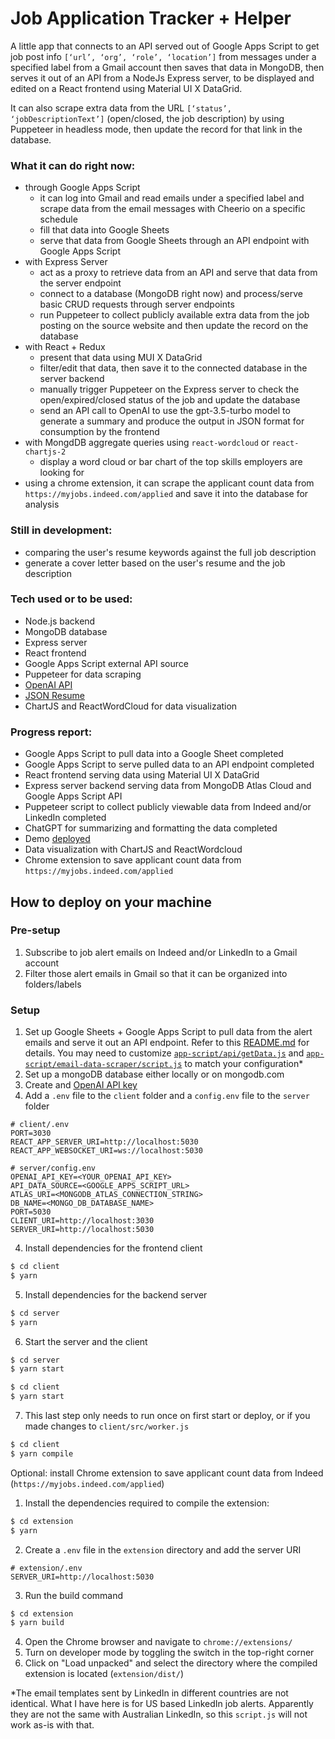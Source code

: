 # Job Application Tracker + Helper
A little app that connects to an API served out of Google Apps Script to get job post info `[‘url’, ‘org’, ‘role’, ‘location’]` from messages under a specified label from a Gmail account then saves that data in MongoDB, then serves it out of an API from a NodeJs Express server, to be displayed and edited on a React frontend using Material UI X DataGrid. 

It can also scrape extra data from the URL `[‘status’, ‘jobDescriptionText’]` (open/closed, the job description) by using Puppeteer in headless mode, then update the record for that link in the database.

### What it can do right now: 
* through Google Apps Script 
  * it can log into Gmail and read emails under a specified label and scrape data from the email messages with Cheerio on a specific schedule
  * fill that data into Google Sheets
  * serve that data from Google Sheets through an API endpoint with Google Apps Script
* with Express Server
  * act as a proxy to retrieve data from an API and serve that data from the server endpoint
  * connect to a database (MongoDB right now) and process/serve basic CRUD requests through server endpoints
  * run Puppeteer to collect publicly available extra data from the job posting on the source website and then update the record on the database
* with React + Redux
  * present that data using MUI X DataGrid 
  * filter/edit that data, then save it to the connected database in the server backend
  * manually trigger Puppeteer on the Express server to check the open/expired/closed status of the job and update the database
  * send an API call to OpenAI to use the gpt-3.5-turbo model to generate a summary and produce the output in JSON format for consumption by the frontend 
* with MongdDB aggregate queries using `react-wordcloud` or `react-chartjs-2`
  * display a word cloud or bar chart of the top skills employers are looking for 
* using a chrome extension, it can scrape the applicant count data from `https://myjobs.indeed.com/applied` and save it into the database for analysis
  
### Still in development:
* comparing the user's resume keywords against the full job description
* generate a cover letter based on the user's resume and the job description

### Tech used or to be used:
* Node.js backend
* MongoDB database
* Express server
* React frontend
* Google Apps Script external API source
* Puppeteer for data scraping
* [OpenAI API](https://platform.openai.com/docs/introduction)
* [JSON Resume](https://jsonresume.org/)
* ChartJS and ReactWordCloud for data visualization

### Progress report:
* Google Apps Script to pull data into a Google Sheet completed
* Google Apps Script to serve pulled data to an API endpoint completed
* React frontend serving data using Material UI X DataGrid
* Express server backend serving data from MongoDB Atlas Cloud and Google Apps Script API
* Puppeteer script to collect publicly viewable data from Indeed and/or LinkedIn completed
* ChatGPT for summarizing and formatting the data completed
* Demo [deployed](https://job-application-helper-js6l.onrender.com/)
* Data visualization with ChartJS and ReactWordcloud 
* Chrome extension to save applicant count data from `https://myjobs.indeed.com/applied`

## How to deploy on your machine
### Pre-setup
1. Subscribe to job alert emails on Indeed and/or LinkedIn to a Gmail account
2. Filter those alert emails in Gmail so that it can be organized into folders/labels

### Setup
1. Set up Google Sheets + Google Apps Script to pull data from the alert emails and serve it out an API endpoint. Refer to this [README.md](https://github.com/iskandarreza/job-post-email-data/blob/main/README.MD) for details. You may need to customize [`app-script/api/getData.js`](https://github.com/iskandarreza/job-application-helper/blob/main/app-script/api/getData.js) and [`app-script/email-data-scraper/script.js`](https://github.com/iskandarreza/job-application-helper/blob/main/app-script/email-data-scraper/script.js) to match your configuration*
2. Set up a mongoDB database either locally or on mongodb.com
3. Create and [OpenAI API key](https://platform.openai.com/account/api-keys)
4. Add a `.env` file to the `client` folder and a `config.env` file to the `server` folder
```
# client/.env
PORT=3030
REACT_APP_SERVER_URI=http://localhost:5030
REACT_APP_WEBSOCKET_URI=ws://localhost:5030

# server/config.env
OPENAI_API_KEY=<YOUR_OPENAI_API_KEY>
API_DATA_SOURCE=<GOOGLE_APPS_SCRIPT_URL>
ATLAS_URI=<MONGODB_ATLAS_CONNECTION_STRING>
DB_NAME=<MONGO_DB_DATABASE_NAME>
PORT=5030
CLIENT_URI=http://localhost:3030
SERVER_URI=http://localhost:5030
```
4. Install dependencies for the frontend client
```bash
$ cd client
$ yarn
```
5. Install dependencies for the backend server
```bash
$ cd server
$ yarn
```
6. Start the server and the client
```bash
$ cd server
$ yarn start
```
```bash
$ cd client
$ yarn start
```
7. This last step only needs to run once on first start or deploy, or if you made changes to `client/src/worker.js`
```bash
$ cd client
$ yarn compile
```

Optional: install Chrome extension to save applicant count data from Indeed (`https://myjobs.indeed.com/applied`)
1. Install the dependencies required to compile the extension:
```bash
$ cd extension
$ yarn
```
2. Create a `.env` file in the `extension` directory and add the server URI
```
# extension/.env 
SERVER_URI=http://localhost:5030
```
3. Run the build command
```bash
$ cd extension
$ yarn build
```
4. Open the Chrome browser and navigate to `chrome://extensions/`
5. Turn on developer mode by toggling the switch in the top-right corner
6. Click on "Load unpacked" and select the directory where the compiled extension is located (`extension/dist/`)


*The email templates sent by LinkedIn in different countries are not identical. What I have here is for US based LinkedIn job alerts. Apparently they are not the same with Australian LinkedIn, so this `script.js` will not work as-is with that.
